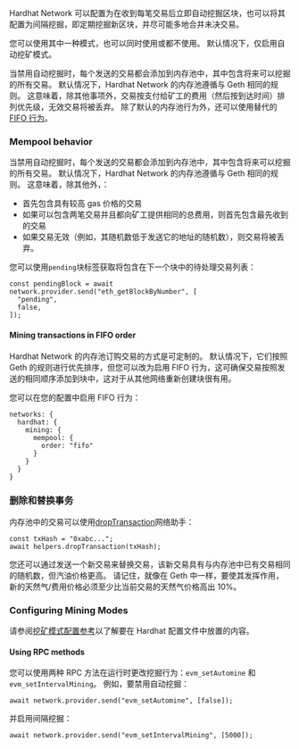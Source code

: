 Hardhat Network 可以配置为在收到每笔交易后立即自动挖掘区块，也可以将其配置为间隔挖掘，即定期挖掘新区块，并尽可能多地合并未决交易。

您可以使用其中一种模式，也可以同时使用或都不使用。 默认情况下，仅启用自动挖矿模式。

当禁用自动挖掘时，每个发送的交易都会添加到内存池中，其中包含将来可以挖掘的所有交易。 默认情况下，Hardhat Network 的内存池遵循与 Geth 相同的规则。 这意味着，除其他事项外，交易按支付给矿工的费用（然后按到达时间）排列优先级，无效交易将被丢弃。 除了默认的内存池行为外，还可以使用替代的 [FIFO 行为](https://hardhat.org/hardhat-network/docs/reference#transaction-ordering)。

### Mempool behavior
当禁用自动挖掘时，每个发送的交易都会添加到内存池中，其中包含将来可以挖掘的所有交易。 默认情况下，Hardhat Network 的内存池遵循与 Geth 相同的规则。 这意味着，除其他外，：

- 首先包含具有较高 gas 价格的交易
- 如果可以包含两笔交易并且都向矿工提供相同的总费用，则首先包含最先收到的交易
- 如果交易无效（例如，其随机数低于发送它的地址的随机数），则交易将被丢弃。

您可以使用`pending`块标签获取将包含在下一个块中的待处理交易列表：
```
const pendingBlock = await network.provider.send("eth_getBlockByNumber", [
  "pending",
  false,
]);
```
#### Mining transactions in FIFO order
Hardhat Network 的内存池订购交易的方式是可定制的。 默认情况下，它们按照 Geth 的规则进行优先排序，但您可以改为启用 FIFO 行为，这可确保交易按照发送的相同顺序添加到块中，这对于从其他网络重新创建块很有用。

您可以在您的配置中启用 FIFO 行为：
```
networks: {
  hardhat: {
    mining: {
      mempool: {
        order: "fifo"
      }
    }
  }
}
```

### 删除和替换事务
内存池中的交易可以使用[dropTransaction](https://hardhat.org/hardhat-network-helpers/docs/reference#droptransaction(txhash))网络助手：
```
const txHash = "0xabc...";
await helpers.dropTransaction(txHash);
```
您还可以通过发送一个新交易来替换交易，该新交易具有与内存池中已有交易相同的随机数，但汽油价格更高。 请记住，就像在 Geth 中一样，要使其发挥作用，新的天然气/费用价格必须至少比当前交易的天然气价格高出 10%。

### Configuring Mining Modes
请参阅[挖矿模式配置参考](https://hardhat.org/hardhat-network/docs/reference#mining-modes)以了解要在 Hardhat 配置文件中放置的内容。

#### Using RPC methods
您可以使用两种 RPC 方法在运行时更改挖掘行为：`evm_setAutomine` 和 `evm_setIntervalMining`。 例如，要禁用自动挖掘：
```
await network.provider.send("evm_setAutomine", [false]);
```
并启用间隔挖掘：
```
await network.provider.send("evm_setIntervalMining", [5000]);
```